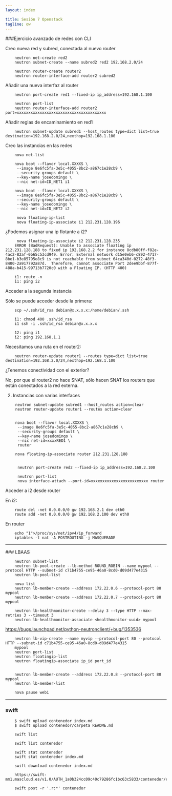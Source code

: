 ```yaml
---
layout: index

title: Sesión 7 Openstack	
tagline: ow
---
```

###Ejercicio avanzado de redes con CLI

Creo nueva red y subred, conectada al nuevo router

		neutron net-create red2
		neutron subnet-create --name subred2 red2 192.168.2.0/24 		

		neutron router-create router2
		neutron router-interface-add router2 subred2

Añadir una nueva interfaz al router

		neutron port-create red1 --fixed-ip ip_address=192.168.1.100		

		neutron port-list
		neutron router-interface-add router2 port=xxxxxxxxxxxxxxxxxxxxxxxxxxxxxxxxxxxxxxx

Añadir reglas de encaminamiento en red1

		neutron subnet-update subred1 --host_routes type=dict list=true destination=192.168.2.0/24,nexthop=192.168.1.100

Creo las instancias en las redes

		nova net-list		

		nova boot --flavor local.XXXXS \
		 --image 8e6fc5fa-3e5c-4055-8bc2-a867c1e28cb9 \
		 --security-groups default \
		 --key-name josedomingo \
		 --nic net-id=ID_NET1 i1		

		nova boot --flavor local.XXXXS \
		 --image 8e6fc5fa-3e5c-4055-8bc2-a867c1e28cb9 \
		 --security-groups default \
		 --key-name josedomingo \
		 --nic net-id=ID_NET2 i2
		 
		 nova floating-ip-list
		 nova floating-ip-associate i1 212.231.128.196

 ¿Podemos asignar una ip flotante a i2?

		 nova floating-ip-associate i2 212.231.128.235
 		ERROR (BadRequest): Unable to associate floating ip 212.231.128.188 to fixed ip 192.168.2.2 for instance 8cdb80ff-f82e-4ac2-82af-0b65c53cd949. Error: External network d15e0eb6-c892-4717-8be1-b3e85795e8c9 is not reachable from subnet 64ca340d-0272-48f3-8400-2a917792a87d.  Therefore, cannot associate Port 2dee9bbf-877f-488a-b415-99713b7720c0 with a Floating IP. (HTTP 400)

		i1: route -n
		i1: ping i2

Acceder a la segunda instancia

Sólo se puede acceder desde la primera:

		scp ~/.ssh/id_rsa debian@x.x.x.x:/home/debian/.ssh

		i1: chmod 400 .ssh/id_rsa
		i1 ssh -i .ssh/id_rsa debian@x.x.x.x

		12: ping i1
		i2: ping 192.168.1.1

Necesitamos una ruta en el router2:

		neutron router-update router1 --routes type=dict list=true destination=192.168.2.0/24,nexthop=192.168.1.100

¿Tenemos conectividad con el exterior?

No, por que el router2 no hace SNAT, sólo hacen SNAT los routers que están conectados a la red externa.


2. Instancias con varias interfaces

		neutron subnet-update subred1 --host_routes action=clear
		neutron router-update router1 --routes action=clear		
		

		nova boot --flavor local.XXXXS \
		 --image 8e6fc5fa-3e5c-4055-8bc2-a867c1e28cb9 \
		 --security-groups default \
		 --key-name josedomingo \
		 --nic net-id=xxxxRED1 \
		 router		

		nova floating-ip-associate router 212.231.128.188		
		

		 neutron port-create red2 --fixed-ip ip_address=192.168.2.100		

		 neutron port-list
		 nova interface-attach --port-id=xxxxxxxxxxxxxxxxxxxxxxxxx router

Acceder a i2 desde router
 
En i2:

		route del -net 0.0.0.0/0 gw 192.168.2.1 dev eth0
		route add -net 0.0.0.0/0 gw 192.168.2.100 dev eth0

En router

		echo "1">/proc/sys/net/ipv4/ip_forward
		iptables -t nat -A POSTROUTING -j MASQUERADE

<hr/>
### LBAAS

		neutron subnet-list
		neutron lb-pool-create --lb-method ROUND_ROBIN --name mypool --protocol HTTP --subnet-id c71b4755-ce95-46a0-8cd0-d09d477e4315 
		neutron lb-pool-list		

		nova list 
		neutron lb-member-create --address 172.22.0.6 --protocol-port 80 mypool
		neutron lb-member-create --address 172.22.0.7 --protocol-port 80 mypool		

		neutron lb-healthmonitor-create --delay 3 --type HTTP --max-retries 3 --timeout 3
		neutron lb-healthmonitor-associate <healthmonitor-uuid> mypool		

https://bugs.launchpad.net/python-neutronclient/+bug/1353536		

		neutron lb-vip-create --name myvip --protocol-port 80 --protocol HTTP --subnet-id c71b4755-ce95-46a0-8cd0-d09d477e4315
		mypool
		neutron port-list
		neutron floatingip-list
		neutron floatingip-associate ip_id port_id		
		

		neutron lb-member-create --address 172.22.0.8 --protocol-port 80 mypool
		neutron lb-member-list		

		nova pause web1

<hr/>

### swift

		$ swift upload contenedor index.md
		$ swift upload contenedor/carpeta README.md		

		swift list		

		swift list contenedor		

		swift stat contenedor
		swift stat contenedor index.md		

		swift download contenedor index.md		

		https://swift-mm1.mascloud.es/v1.0/AUTH_1a0b324cc09c40c79286fc1bc63c5833/contenedor/entrada.png		

		swift post -r '.r:*' contenedor
